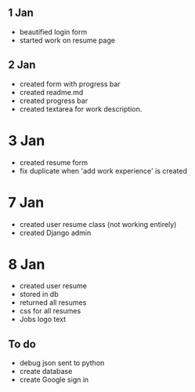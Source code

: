 ## 1 Jan
- beautified login form
- started work on resume page


## 2 Jan 
- created form with progress bar
- created readme.md
- created progress bar
- created textarea for work description. 

# 3 Jan 
- created resume form
- fix duplicate when 'add work experience' is created

# 7 Jan
- created user resume class (not working entirely)
- created Django admin

# 8 Jan
- created user resume 
- stored in db
- returned all resumes
- css for all resumes
- Jobs logo text


## To do
- debug json sent to python
- create database
- create Google sign in
